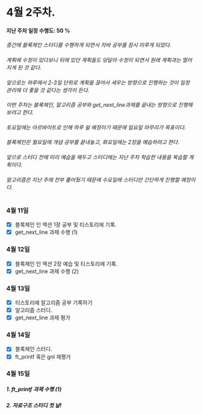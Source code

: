 # 4월 2주차.

#### 지난 주차 일정 수행도: 50 %
*중간에 블록체인 스터디를 수행하게 되면서 자바 공부를 잠시 미루게 되었다.*
####
*계획에 수정이 있다보니 뒤에 있던 계획들도 덩달아 수정이 되면서 원래 계획과는 멀어지게 된 것 같다.*
####
*앞으로는 하루에서 2-3일 단위로 계획을 끊어서 세우는 방향으로 진행하는 것이 일정 관리에 더 좋을 것 같다는 생각이 든다.*
####
*이번 주차는 블록체인, 알고리즘 공부와 get_next_line과제를 끝내는 방향으로 진행해보려고 한다.*
####
*토요일에는 아르바이트로 인해 하루 쉴 예정이기 때문에 일요일 마무리가 목표이다.*
####
*블록체인은 월요일에 개념 공부를 끝내놓고, 화요일에는 2장을 예습하려고 한다.*
####
*앞으로 스터디 전에 미리 예습을 해두고 스터디에는 지난 주차 학습한 내용을 복습할 계획이다.*
####
*알고리즘은 지난 주에 전부 풀어뒀기 때문에 수요일에 스터디만 간단하게 진행할 예정이다.*
#
### 4월 11일
- [x] 블록체인 인 액션 1장 공부 및 티스토리에 기록.
- [x] get_next_line 과제 수행 (1)

### 4월 12일
- [x] 블록체인 인 액션 2장 예습 및 티스토리에 기록.
- [x] get_next_line 과제 수행 (2)

### 4월 13일
- [x] 티스토리에 알고리즘 공부 기록하기
- [x] 알고리즘 스터디.
- [x] get_next_line 과제 평가

### 4월 14일
- [x] 블록체인 스터디.
- [x] ft_printf 혹은 gnl 재평가

### 4월 15일
##### 1. ft_printf 과제 수행 (1)
##### 2. 자료구조 스터디 첫 날!
